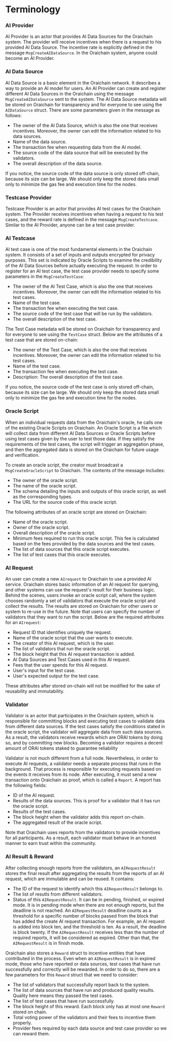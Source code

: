 # Terminology

### AI Provider

AI Provider is an actor that provides AI Data Sources for the Oraichain system. The provider will receive incentives when there is a request to his provided AI Data Source. The incentive rate is explicitly defined in the message `MsgCreateAIDataSource`. In the Oraichain system, anyone could become an AI Provider.

### AI Data Source

AI Data Source is a basic element in the Oraichain network. It describes a way to provide an AI model for users. An AI Provider can create and register different AI Data Sources in the Oraichain using the message `MsgCreateAIDataSource` sent to the system. The AI Data Source metadata will be stored on Oraichain for transparency and for everyone to see using the `AIDataSource` struct. There are some parameters given in the message as follows:

* The owner of the AI Data Source, which is also the one that receives incentives. Moreover, the owner can edit the information related to his data sources.
* Name of the data source.
* The transaction fee when requesting data from the AI model.
* The source code of the data source that will be executed by the validators.
* The overall description of the data source.

If you notice, the source code of the data source is only stored off-chain, because its size can be large. We should only keep the stored data small only to minimize the gas fee and execution time for the nodes.

### Testcase Provider

Testcase Provider is an actor that provides AI test cases for the Oraichain system. The Provider receives incentives when having a request to his test cases, and the reward rate is defined in the message `MsgCreateTestcase`. Similar to the AI Provider, anyone can be a test case provider.

### AI Testcase

AI test case is one of the most fundamental elements in the Oraichain system. It consists of a set of inputs and outputs encrypted for privacy purposes. This set is indicated by Oracle Scripts to examine the credibility of the AI Data Sources before actually executing the request. In order to register for an AI test case, the test case provider needs to specify some parameters in the `MsgCreateTestCase`:

* The owner of the AI Test Case, which is also the one that receives incentives. Moreover, the owner can edit the information related to his test cases.
* Name of the test case.
* The transaction fee when executing the test case.
* The source code of the test case that will be run by the validators.
* The overall description of the test case.

The Test Case metadata will be stored on Oraichain for transparency and for everyone to see using the `TestCase` struct. Below are the attributes of a test case that are stored on-chain:

* The owner of the Test Case, which is also the one that receives incentives. Moreover, the owner can edit the information related to his test cases.
* Name of the test case.
* The transaction fee when executing the test case.
* Description: The overall description of the test case.

If you notice, the source code of the test case is only stored off-chain, because its size can be large. We should only keep the stored data small only to minimize the gas fee and execution time for the nodes.

### Oracle Script

When an individual requests data from the Oraichain's oracle, he calls one of the existing Oracle Scripts on Oraichain. An Oracle Script is a file which will collect data from different AI Data Sources or Oracle Scripts before using test cases given by the user to test those data. If they satisfy the requirements of the test cases, the script will trigger an aggregation phase, and then the aggregated data is stored on the Oraichain for future usage and verification.

To create an oracle script, the creator must broadcast a `MsgCreateOracleScript` to Oraichain. The contents of the message includes:

* The owner of the oracle script.
* The name of the oracle script.
* The schema detailing the inputs and outputs of this oracle script, as well as the corresponding types.
* The URL for the source code of this oracle script.

The following attributes of an oracle script are stored on Oraichain:

* Name of the oracle script.
* Owner of the oracle script.
* Overall description of the oracle script.
* Minimum fees required to run this oracle script. This fee is calculated based on the fees provided by the data sources and the test cases.
* The list of data sources that this oracle script executes.
* The list of test cases that this oracle executes.

### AI Request

An user can create a new `AIrequest` to Oraichain to use a provided AI service. Oraichain stores basic information of an AI request for querying, and other systems can use the request's result for their business logic. Behind the scenes, users invoke an oracle script call, where the system chooses randomly a set of validators that execute the oracle script and collect the results. The results are stored on Oraichain for other users or system to re-use in the future. Note that users can specify the number of validators that they want to run the script. Below are the required attributes for an `AIrequest`:

* Request ID that identifies uniquely the request.
* Name of the oracle script that the user wants to execute.
* The creator of this AI request, which is the user.
* The list of validators that run the oracle script.
* The block height that this AI request transaction is added.
* AI Data Sources and Test Cases used in this AI request.
* Fees that the user spends for this AI request.
* User's input for the test case.
* User's expected output for the test case.

These attributes after stored on-chain will not be modified for the sake of reusability and immutability.

### Validator

Validator is an actor that participates in the Oraichain system, which is responsible for committing blocks and executing test cases to validate data from different data sources. If the test cases satisfy the conditions stated in the oracle script, the validator will aggregate data from such data sources. As a result, the validators receive rewards which are ORAI tokens by doing so, and by committing new blocks. Becoming a validator requires a decent amount of ORAI tokens staked to guarantee reliability

Validator is not much different from a full node. Nevertheless, in order to execute AI requests, a validator needs a separate process that runs in the background. That process is responsible for executing requests based on the events it receives from its node. After executing, it must send a new transaction onto Oraichain as proof, which is called a `Report`. A report has the following fields:

* ID of the AI request.
* Results of the data sources. This is proof for a validator that it has run the oracle script.
* Results of the test cases.
* The block height when the validator adds this report on-chain.
* The aggregated result of the oracle script.

Note that Oraichain uses reports from the validators to provide incentives for all participants. As a result, each validator must behave in an honest manner to earn trust within the community.

### AI Result & Reward

After collecting enough reports from the validators, an `AIRequestResult` stores the final result after aggregating the results from the reports of an AI request, which are immutable and can be reused. It contains:

* The ID of the request to identify which this `AIRequestResult` belongs to.
* The list of resutls from different validators.
* Status of this `AIRequestResult`. It can be in pending, finished, or expired mode. It is in pending mode when there are not enough reports, but the deadline is not reached. An `AIRequestResult` deadline counts as a threshold for a specific number of blocks passed from the block that has added the create AI request transaction. For example, an AI request is added into block ten, and the threshold is ten. As a result, the deadline is block twenty. If the `AIRequestResult` receives less than the number of required reports, it will be considered as expired. Other than that, the `AIRequestResult` is in finish mode.

Oraichain also stores a `Reward` struct to incentive entities that have contributed in the process. Even when an `AIRequestResult` is in expired mode, those who have reported or data sources, test cases that have run successfully and correctly will be rewarded. In order to do so, there are a few parameters for this `Reward` struct that we need to consider:

* The list of validators that successfully report back to the system.
* The list of data sources that have run and produced quality results. Quality here means they passed the test cases.
* The list of test cases that have run successfully.
* The block height of this reward. Each block only has at most one `Reward` stored on chain.
* Total voting power of the validators and their fees to incentive them properly.
* Provider fees required by each data source and test case provider so we can reward them.
